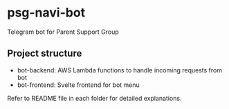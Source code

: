# psg-navi-bot
Telegram bot for Parent Support Group

## Project structure

- bot-backend: AWS Lambda functions to handle incoming requests from bot
- bot-frontend: Svelte frontend for bot menu

Refer to README file in each folder for detailed explanations.
